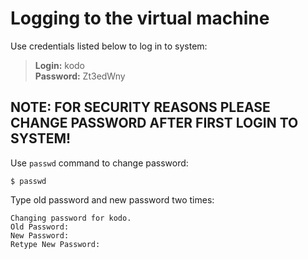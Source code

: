 # Logging to the virtual machine

Use credentials listed below to log in to system:

> **Login:** kodo  
> **Password:** Zt3edWny

## NOTE: FOR SECURITY REASONS PLEASE CHANGE PASSWORD AFTER FIRST LOGIN TO SYSTEM!

Use `passwd` command to change password:

```text
$ passwd
```

Type old password and new password two times:

```text
Changing password for kodo.
Old Password:
New Password:
Retype New Password:
```

